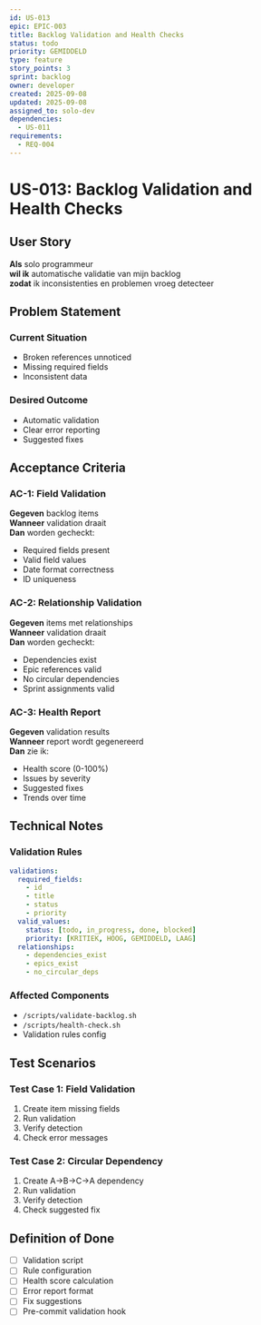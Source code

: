 ```yaml
---
id: US-013
epic: EPIC-003
title: Backlog Validation and Health Checks
status: todo
priority: GEMIDDELD
type: feature
story_points: 3
sprint: backlog
owner: developer
created: 2025-09-08
updated: 2025-09-08
assigned_to: solo-dev
dependencies:
  - US-011
requirements:
  - REQ-004
---
```


# US-013: Backlog Validation and Health Checks

## User Story
**Als** solo programmeur  
**wil ik** automatische validatie van mijn backlog  
**zodat** ik inconsistenties en problemen vroeg detecteer

## Problem Statement
### Current Situation
- Broken references unnoticed
- Missing required fields
- Inconsistent data

### Desired Outcome
- Automatic validation
- Clear error reporting
- Suggested fixes

## Acceptance Criteria

### AC-1: Field Validation
**Gegeven** backlog items  
**Wanneer** validation draait  
**Dan** worden gecheckt:
- Required fields present
- Valid field values
- Date format correctness
- ID uniqueness

### AC-2: Relationship Validation
**Gegeven** items met relationships  
**Wanneer** validation draait  
**Dan** worden gecheckt:
- Dependencies exist
- Epic references valid
- No circular dependencies
- Sprint assignments valid

### AC-3: Health Report
**Gegeven** validation results  
**Wanneer** report wordt gegenereerd  
**Dan** zie ik:
- Health score (0-100%)
- Issues by severity
- Suggested fixes
- Trends over time

## Technical Notes

### Validation Rules
```yaml
validations:
  required_fields:
    - id
    - title
    - status
    - priority
  valid_values:
    status: [todo, in_progress, done, blocked]
    priority: [KRITIEK, HOOG, GEMIDDELD, LAAG]
  relationships:
    - dependencies_exist
    - epics_exist
    - no_circular_deps
```

### Affected Components
- `/scripts/validate-backlog.sh`
- `/scripts/health-check.sh`
- Validation rules config

## Test Scenarios

### Test Case 1: Field Validation
1. Create item missing fields
2. Run validation
3. Verify detection
4. Check error messages

### Test Case 2: Circular Dependency
1. Create A→B→C→A dependency
2. Run validation
3. Verify detection
4. Check suggested fix

## Definition of Done
- [ ] Validation script
- [ ] Rule configuration
- [ ] Health score calculation
- [ ] Error report format
- [ ] Fix suggestions
- [ ] Pre-commit validation hook